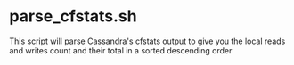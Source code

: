 # parse_cfstats.sh
This script will parse Cassandra's cfstats output to give you the local reads and writes count and their total in a sorted descending order
